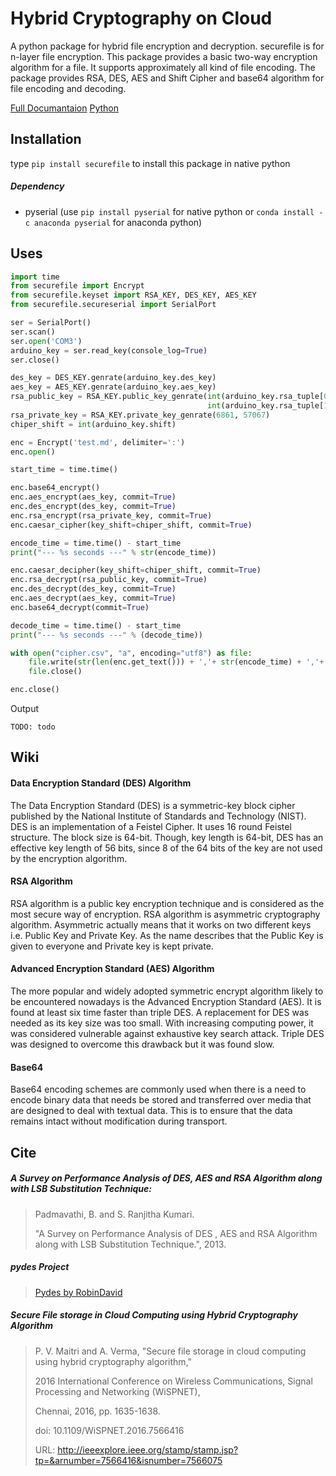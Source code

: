 # Hybrid Cryptography on Cloud

A python package for hybrid file encryption and decryption. securefile is for n-layer file encryption. This package provides a basic two-way encryption algorithm for a file. It supports approximately all kind of file encoding. The package provides RSA, DES, AES and Shift Cipher and base64 algorithm for file encoding and decoding.

[Full Documantaion](https://www.sixpetal.com/securefile)
[Python](https://pypi.org/project/securefile)


## Installation
type `pip install securefile` to install this package in native python

##### Dependency
 - pyserial (use `pip install pyserial` for native python or `conda install -c anaconda pyserial` for anaconda python)




## Uses

```python
import time
from securefile import Encrypt
from securefile.keyset import RSA_KEY, DES_KEY, AES_KEY
from securefile.secureserial import SerialPort

ser = SerialPort()
ser.scan()
ser.open('COM3')
arduino_key = ser.read_key(console_log=True)
ser.close()

des_key = DES_KEY.genrate(arduino_key.des_key)
aes_key = AES_KEY.genrate(arduino_key.aes_key)
rsa_public_key = RSA_KEY.public_key_genrate(int(arduino_key.rsa_tuple[0]),
                                            int(arduino_key.rsa_tuple[1]))
rsa_private_key = RSA_KEY.private_key_genrate(6861, 57067)
chiper_shift = int(arduino_key.shift)

enc = Encrypt('test.md', delimiter=':')
enc.open()

start_time = time.time()

enc.base64_encrypt()
enc.aes_encrypt(aes_key, commit=True)
enc.des_encrypt(des_key, commit=True)
enc.rsa_encrypt(rsa_private_key, commit=True)
enc.caesar_cipher(key_shift=chiper_shift, commit=True)

encode_time = time.time() - start_time
print("--- %s seconds ---" % str(encode_time))

enc.caesar_decipher(key_shift=chiper_shift, commit=True)
enc.rsa_decrypt(rsa_public_key, commit=True)
enc.des_decrypt(des_key, commit=True)
enc.aes_decrypt(aes_key, commit=True)
enc.base64_decrypt(commit=True)

decode_time = time.time() - start_time
print("--- %s seconds ---" % (decode_time))

with open("cipher.csv", "a", encoding="utf8") as file:
    file.write(str(len(enc.get_text())) + ','+ str(encode_time) + ','+ str(decode_time) + ",\n")
    file.close()

enc.close()
```
Output
```
TODO: todo
```

## Wiki

#### Data Encryption Standard (DES) Algorithm

The Data Encryption Standard (DES) is a symmetric-key block cipher published by the National Institute of Standards and Technology (NIST). DES is an implementation of a Feistel Cipher. It uses 16 round Feistel structure. The block size is 64-bit. Though, key length is 64-bit, DES has an effective key length of 56 bits, since 8 of the 64 bits of the key are not used by the encryption algorithm.

#### RSA Algorithm

RSA algorithm is a public key encryption technique and is considered as the most secure way of encryption.
RSA algorithm is asymmetric cryptography algorithm. Asymmetric actually means that it works on two different keys i.e. Public Key and Private Key. As the name describes that the Public Key is given to everyone and Private key is kept private.

#### Advanced Encryption Standard (AES) Algorithm

The more popular and widely adopted symmetric encrypt algorithm likely to be encountered nowadays is the Advanced Encryption Standard (AES). It is found at least six time faster than triple DES.
A replacement for DES was needed as its key size was too small. With increasing computing power, it was considered vulnerable against exhaustive key search attack. Triple DES was designed to overcome this drawback but it was found slow.

#### Base64

Base64 encoding schemes are commonly used when there is a need to encode binary data that needs be stored and transferred over media that are designed to deal with textual data. This is to ensure that the data remains intact without modification during transport.

## Cite

##### A Survey on Performance Analysis of DES, AES and RSA Algorithm along with LSB Substitution Technique:

> Padmavathi, B. and S. Ranjitha Kumari.
>
> "A Survey on Performance Analysis of DES , AES and RSA Algorithm along with LSB Substitution Technique.", 2013.

##### pydes Project

> [Pydes by RobinDavid](https://github.com/RobinDavid/pydes)

    
##### Secure File storage in Cloud Computing using Hybrid Cryptography Algorithm

> P. V. Maitri and A. Verma, "Secure file storage in cloud computing using hybrid cryptography algorithm,"
>
> 2016 International Conference on Wireless Communications, Signal Processing and Networking (WiSPNET),
>
> Chennai, 2016, pp. 1635-1638.
>
> doi: 10.1109/WiSPNET.2016.7566416
>
> URL: http://ieeexplore.ieee.org/stamp/stamp.jsp?tp=&arnumber=7566416&isnumber=7566075
